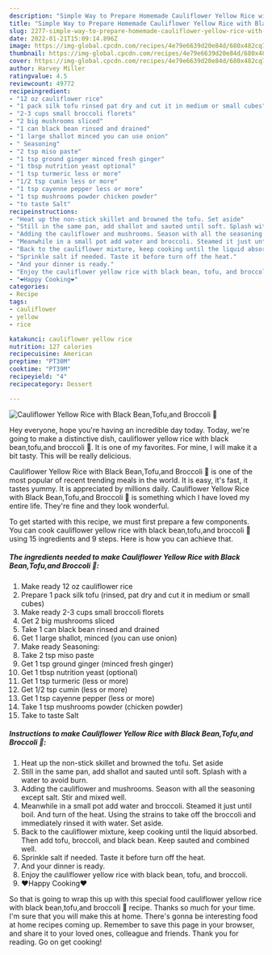 ```yaml
---
description: "Simple Way to Prepare Homemade Cauliflower Yellow Rice with Black Bean,Tofu,and Broccoli 🥦"
title: "Simple Way to Prepare Homemade Cauliflower Yellow Rice with Black Bean,Tofu,and Broccoli 🥦"
slug: 2277-simple-way-to-prepare-homemade-cauliflower-yellow-rice-with-black-bean-tofu-and-broccoli
date: 2022-01-21T15:09:14.896Z
image: https://img-global.cpcdn.com/recipes/4e79e6639d20e84d/680x482cq70/cauliflower-yellow-rice-with-black-beantofuand-broccoli-recipe-main-photo.jpg
thumbnail: https://img-global.cpcdn.com/recipes/4e79e6639d20e84d/680x482cq70/cauliflower-yellow-rice-with-black-beantofuand-broccoli-recipe-main-photo.jpg
cover: https://img-global.cpcdn.com/recipes/4e79e6639d20e84d/680x482cq70/cauliflower-yellow-rice-with-black-beantofuand-broccoli-recipe-main-photo.jpg
author: Harvey Miller
ratingvalue: 4.5
reviewcount: 49772
recipeingredient:
- "12 oz cauliflower rice"
- "1 pack silk tofu rinsed pat dry and cut it in medium or small cubes"
- "2-3 cups small broccoli florets"
- "2 big mushrooms sliced"
- "1 can black bean rinsed and drained"
- "1 large shallot minced you can use onion"
- " Seasoning"
- "2 tsp miso paste"
- "1 tsp ground ginger minced fresh ginger"
- "1 tbsp nutrition yeast optional"
- "1 tsp turmeric less or more"
- "1/2 tsp cumin less or more"
- "1 tsp cayenne pepper less or more"
- "1 tsp mushrooms powder chicken powder"
- "to taste Salt"
recipeinstructions:
- "Heat up the non-stick skillet and browned the tofu. Set aside"
- "Still in the same pan, add shallot and sauted until soft. Splash with a water to avoid burn."
- "Adding the cauliflower and mushrooms. Season with all the seasoning except salt. Stir and mixed well."
- "Meanwhile in a small pot add water and broccoli. Steamed it just until boil. And turn of the heat. Using the strains to take off the broccoli and immediately rinsed it with water. Set aside."
- "Back to the cauliflower mixture, keep cooking until the liquid absorbed. Then add tofu, broccoli, and black bean. Keep sauted and combined well."
- "Sprinkle salt if needed. Taste it before turn off the heat."
- "And your dinner is ready."
- "Enjoy the cauliflower yellow rice with black bean, tofu, and broccoli."
- "❤️Happy Cooking❤️"
categories:
- Recipe
tags:
- cauliflower
- yellow
- rice

katakunci: cauliflower yellow rice 
nutrition: 127 calories
recipecuisine: American
preptime: "PT30M"
cooktime: "PT39M"
recipeyield: "4"
recipecategory: Dessert

---
```



![Cauliflower Yellow Rice with Black Bean,Tofu,and Broccoli 🥦](https://img-global.cpcdn.com/recipes/4e79e6639d20e84d/680x482cq70/cauliflower-yellow-rice-with-black-beantofuand-broccoli-recipe-main-photo.jpg)

Hey everyone, hope you're having an incredible day today. Today, we're going to make a distinctive dish, cauliflower yellow rice with black bean,tofu,and broccoli 🥦. It is one of my favorites. For mine, I will make it a bit tasty. This will be really delicious.



Cauliflower Yellow Rice with Black Bean,Tofu,and Broccoli 🥦 is one of the most popular of recent trending meals in the world. It is easy, it's fast, it tastes yummy. It is appreciated by millions daily. Cauliflower Yellow Rice with Black Bean,Tofu,and Broccoli 🥦 is something which I have loved my entire life. They're fine and they look wonderful.


To get started with this recipe, we must first prepare a few components. You can cook cauliflower yellow rice with black bean,tofu,and broccoli 🥦 using 15 ingredients and 9 steps. Here is how you can achieve that.

<!--inarticleads1-->

##### The ingredients needed to make Cauliflower Yellow Rice with Black Bean,Tofu,and Broccoli 🥦:

1. Make ready 12 oz cauliflower rice
1. Prepare 1 pack silk tofu (rinsed, pat dry and cut it in medium or small cubes)
1. Make ready 2-3 cups small broccoli florets
1. Get 2 big mushrooms sliced
1. Take 1 can black bean rinsed and drained
1. Get 1 large shallot, minced (you can use onion)
1. Make ready  Seasoning:
1. Take 2 tsp miso paste
1. Get 1 tsp ground ginger (minced fresh ginger)
1. Get 1 tbsp nutrition yeast (optional)
1. Get 1 tsp turmeric (less or more)
1. Get 1/2 tsp cumin (less or more)
1. Get 1 tsp cayenne pepper (less or more)
1. Take 1 tsp mushrooms powder (chicken powder)
1. Take to taste Salt




<!--inarticleads2-->

##### Instructions to make Cauliflower Yellow Rice with Black Bean,Tofu,and Broccoli 🥦:

1. Heat up the non-stick skillet and browned the tofu. Set aside
1. Still in the same pan, add shallot and sauted until soft. Splash with a water to avoid burn.
1. Adding the cauliflower and mushrooms. Season with all the seasoning except salt. Stir and mixed well.
1. Meanwhile in a small pot add water and broccoli. Steamed it just until boil. And turn of the heat. Using the strains to take off the broccoli and immediately rinsed it with water. Set aside.
1. Back to the cauliflower mixture, keep cooking until the liquid absorbed. Then add tofu, broccoli, and black bean. Keep sauted and combined well.
1. Sprinkle salt if needed. Taste it before turn off the heat.
1. And your dinner is ready.
1. Enjoy the cauliflower yellow rice with black bean, tofu, and broccoli.
1. ❤️Happy Cooking❤️




So that is going to wrap this up with this special food cauliflower yellow rice with black bean,tofu,and broccoli 🥦 recipe. Thanks so much for your time. I'm sure that you will make this at home. There's gonna be interesting food at home recipes coming up. Remember to save this page in your browser, and share it to your loved ones, colleague and friends. Thank you for reading. Go on get cooking!
